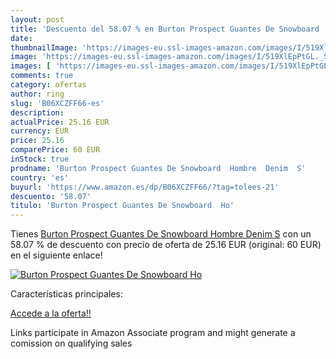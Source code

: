 ```yaml
---
layout: post
title: 'Descuento del 58.07 % en Burton Prospect Guantes De Snowboard  Ho'
date: 
thumbnailImage: 'https://images-eu.ssl-images-amazon.com/images/I/519XlEpPtGL._SL200_.jpg'
image: 'https://images-eu.ssl-images-amazon.com/images/I/519XlEpPtGL._SL200_.jpg'
images: [ 'https://images-eu.ssl-images-amazon.com/images/I/519XlEpPtGL._SL200_.jpg' ]
comments: true
category: ofertas
author: ring
slug: 'B06XCZFF66-es'
description:
actualPrice: 25.16 EUR
currency: EUR
price: 25.16
comparePrice: 60 EUR
inStock: true
prodname: 'Burton Prospect Guantes De Snowboard  Hombre  Denim  S'
country: 'es'
buyurl: 'https://www.amazon.es/dp/B06XCZFF66/?tag=tolees-21'
descuento: '58.07'
titulo: 'Burton Prospect Guantes De Snowboard  Ho'
---
```


Tienes [Burton Prospect Guantes De Snowboard  Hombre  Denim  S](https://www.amazon.es/dp/B06XCZFF66/?tag=tolees-21) con un 58.07 % de descuento con precio de oferta de 25.16 EUR (original: 60 EUR) en el siguiente enlace!

[![Burton Prospect Guantes De Snowboard  Ho](https://images-eu.ssl-images-amazon.com/images/I/519XlEpPtGL._SL200_.jpg)](https://www.amazon.es/dp/B06XCZFF66/?tag=tolees-21)

Características principales:


[Accede a la oferta!!](https://www.amazon.es/dp/B06XCZFF66/?tag=tolees-21)

Links participate in Amazon Associate program and might generate a comission on qualifying sales


